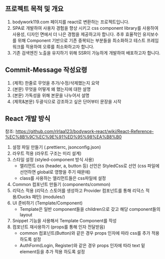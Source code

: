 ## 프로젝트 목적 및 개요

1. bodywork119.com 페이지를 react로 변환하는 프로젝트입니다.
2. SPA로 개발하여 사용자 경험을 향상 시키고 css component library를 사용하여 사용성, 디자인 면에서 더 나은 경험을 제공하고자 합니다.
추후 효율적인 유지보수를 위해 Component 기반으로 기존 중복되는 부분들을 최소화하고 테스트 프레임워크를 적용하여 오류를 최소화하고자 합니다.
3. 기존 검색엔진 노출을 유지하기 위해 SSR이 가능하게 개발하여 배포하고자 합니다.

## Commit-Message 작성요령

1. (제목) 한줄로 무엇을 추가/수정/삭제했는지 요약
2. (본문) 무엇을 어떻게 왜 했는지에 대한 설명
3. (본문) 가독성을 위해 본문을 나누어서 설명
4. (제목&본문) 두괄식으로 강조하고 싶은 단어부터 문장을 시작

## React 개발 방식

참조: https://github.com/rlrlaa123/bodywork-react/wiki/React-Reference-%EC%8B%9C%EC%9E%91%ED%95%98%EA%B8%B0
1. 설정 파일 만들기 (.prettierrc, jsonconfig.json)
2. 라우트 적용 (라우트 구조는 미리 설계)
3. 스타일 설정 (styled-component 방식 사용)
    * 엘리먼트 css (header, a, button 등) 선언은 StyledCss로 선언 (css 파일에 선언하면 global로 영향을 주기 때문에)
    * class를 사용하는 엘리먼트들은 css파일에 설정
4. Common 컴포넌트 만들기 (components/common)
5. 리덕스 적용 (리덕스 스토어를 생성하고 Provider 컴포넌트를 통해 리덕스 적용/Ducks 패턴) (modules/)
6. UI 준비하기 (Template/Component)
    * Template은 일반 component들을 children으로 갖고 해당 component들의 layout
7. Snippet 기능을 사용해서 Template Component를 작성
8. 컴포넌트 재사용하기 (props를 통해 인자 전달받음)
    * common 컴포넌트(Button)와 같은 경우 props 인자에 따라 css를 추가 적용 하도록 설정
    * AuthForm(Login, Register)와 같은 경우 props 인자에 따라 text 밑 element등을 추가 적용 하도록 설정
